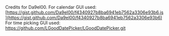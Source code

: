 Credits for Da9el00. For calendar GUI used:
[https://gist.github.com/Da9el00/f4340927b8ba6941eb7562a3306e93b6.js](https://gist.github.com/Da9el00/f4340927b8ba6941eb7562a3306e93b6)
For time picking GUI used:
https://github.com/LGoodDatePicker/LGoodDatePicker.git
